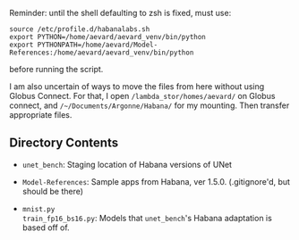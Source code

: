 Reminder: until the shell defaulting to zsh is fixed, must use:

```
source /etc/profile.d/habanalabs.sh
export PYTHON=/home/aevard/aevard_venv/bin/python
export PYTHONPATH=/home/aevard/Model-References:/home/aevard/aevard_venv/bin/python
```
before running the script.

I am also uncertain of ways to move the files from here without using Globus Connect.
For that, I open `/lambda_stor/homes/aevard/` on Globus connect, and `/~/Documents/Argonne/Habana/` for my mounting.
Then transfer appropriate files.

## Directory Contents
* `unet_bench`:
    Staging location of Habana versions of UNet

* `Model-References`:
    Sample apps from Habana, ver 1.5.0. (.gitignore'd, but should be there)

* `mnist.py`  
`train_fp16_bs16.py`:
    Models that `unet_bench`'s Habana adaptation is based off of.
